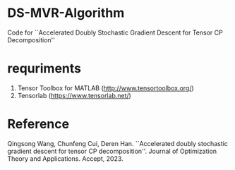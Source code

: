 # DS-MVR-Algorithm
Code for ``Accelerated Doubly Stochastic Gradient Descent for Tensor CP Decomposition''

# requriments
1. Tensor Toolbox for MATLAB (http://www.tensortoolbox.org/)
2. Tensorlab (https://www.tensorlab.net/)


# Reference
Qingsong Wang, Chunfeng Cui, Deren Han. ``Accelerated doubly stochastic gradient descent for tensor CP
decomposition''. Journal of Optimization Theory and Applications. Accept, 2023.
